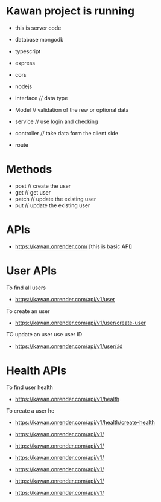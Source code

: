 # Kawan project is running

- this is server code

* database mongodb
* typescript
* express
* cors
* nodejs

* interface // data type
* Model // validation of the rew or optional data
* service // use login and checking
* controller // take data form the client side
* route

# Methods

- post // create the user
- get // get user
- patch // update the existing user
- put // update the existing user

# APIs

- https://kawan.onrender.com/ [this is basic API]

# User APIs

To find all users

- https://kawan.onrender.com/api/v1/user

To create an user

- https://kawan.onrender.com/api/v1/user/create-user

TO update an user use user ID

- https://kawan.onrender.com/api/v1/user/:id

# Health APIs

To find user health

- https://kawan.onrender.com/api/v1/health

To create a user he

- https://kawan.onrender.com/api/v1/health/create-health

- https://kawan.onrender.com/api/v1/
- https://kawan.onrender.com/api/v1/
- https://kawan.onrender.com/api/v1/
- https://kawan.onrender.com/api/v1/
- https://kawan.onrender.com/api/v1/
- https://kawan.onrender.com/api/v1/
